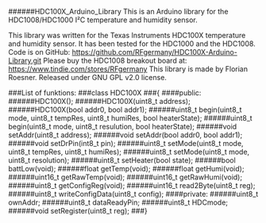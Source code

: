 
######HDC100X_Arduino_Library
This is an Arduino library for the HDC1008/HDC1000 I²C temperature and humidity sensor.

This library was written for the Texas Instruments HDC100X temperature and humidity sensor.
It has been tested for the HDC1000 and the HDC1008.
Code is on GitHub: https://github.com/RFgermany/HDC100X-Arduino-Library.git
Please buy the HDC1008 breakout board at: https://www.tindie.com/stores/RFgermany
This library is made by Florian Roesner.
Released under GNU GPL v2.0 license.

###List of funktions:
###class HDC100X
###{
####public:
######HDC100X();
######HDC100X(uint8_t address);
######HDC100X(bool addr0, bool addr1);
######uint8_t begin(uint8_t mode, uint8_t tempRes, uint8_t humiRes, bool heaterState);
######uint8_t begin(uint8_t mode, uint8_t resulution, bool heaterState);
######void setAddr(uint8_t address);
######void setAddr(bool addr0, bool addr1);
######void setDrPin(int8_t pin);
######uint8_t setMode(uint8_t mode, uint8_t tempRes, uint8_t humiRes);
######uint8_t setMode(uint8_t mode, uint8_t resolution);
######uint8_t setHeater(bool state);
######bool battLow(void);
######float getTemp(void);
######float getHumi(void);
######uint16_t getRawTemp(void);
######uint16_t getRawHumi(void);
######uint8_t getConfigReg(void);
######uint16_t read2Byte(uint8_t reg);
######uint8_t writeConfigData(uint8_t config);
####private:
######uint8_t ownAddr;
######uint8_t dataReadyPin;
######uint8_t HDCmode;
######void setRegister(uint8_t reg);
###}
